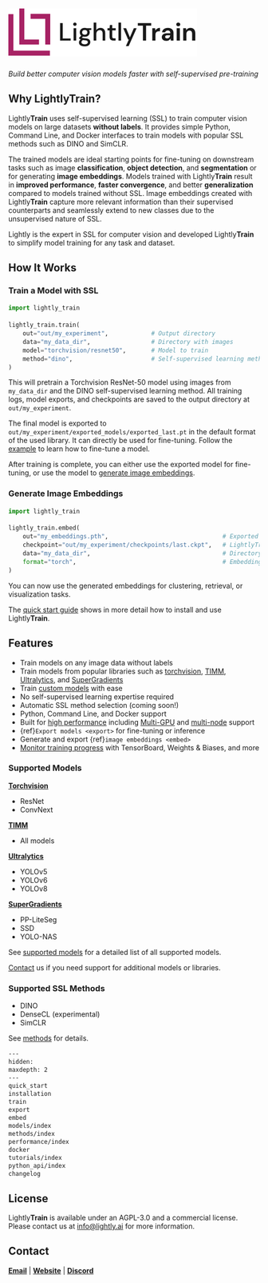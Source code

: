 # ![LightlyTrain -  Build better computer vision models faster with self-supervised pre-training](./_static/lightly_train.svg)

*Build better computer vision models faster with self-supervised pre-training*

## Why LightlyTrain?

Lightly**Train** uses self-supervised learning (SSL) to train computer vision models on
large datasets **without labels**. It provides simple Python, Command Line, and Docker
interfaces to train models with popular SSL methods such as DINO and SimCLR.

The trained models are ideal starting points for fine-tuning on downstream tasks such as
image **classification**, **object detection**, and **segmentation** or for generating
**image embeddings**. Models trained with Lightly**Train** result in
**improved performance**, **faster convergence**, and better **generalization** compared
to models trained without SSL. Image embeddings created with Lightly**Train** capture more
relevant information than their supervised counterparts and seamlessly extend to new
classes due to the unsupervised nature of SSL.

Lightly is the expert in SSL for computer vision and developed Lightly**Train** to simplify
model training for any task and dataset.

## How It Works

### Train a Model with SSL

```python
import lightly_train

lightly_train.train(
    out="out/my_experiment",            # Output directory
    data="my_data_dir",                 # Directory with images
    model="torchvision/resnet50",       # Model to train
    method="dino",                      # Self-supervised learning method
)
```

This will pretrain a Torchvision ResNet-50 model using images from `my_data_dir` and the
DINO self-supervised learning method. All training logs, model exports, and checkpoints
are saved to the output directory at `out/my_experiment`.

The final model is exported to `out/my_experiment/exported_models/exported_last.pt` in
the default format of the used library. It can directly be used for
fine-tuning. Follow the [example](quick_start.md#fine-tune) to learn how to
fine-tune a model.

After training is complete, you can either use the exported model for fine-tuning,
or use the model to [generate image embeddings](#generate-image-embeddings).

### Generate Image Embeddings

```python
import lightly_train

lightly_train.embed(
    out="my_embeddings.pth",                                # Exported embeddings
    checkpoint="out/my_experiment/checkpoints/last.ckpt",   # LightlyTrain checkpoint
    data="my_data_dir",                                     # Directory with images
    format="torch",                                         # Embedding format
)
```

You can now use the generated embeddings for clustering, retrieval, or visualization
tasks.

The [quick start guide](#quick-start) shows in more detail how to install and use
Lightly**Train**.

## Features

- Train models on any image data without labels
- Train models from popular libraries such as [torchvision](https://github.com/pytorch/vision), [TIMM](https://github.com/huggingface/pytorch-image-models), [Ultralytics](https://github.com/ultralytics/ultralytics), and [SuperGradients](https://github.com/Deci-AI/super-gradients)
- Train [custom models](#custom-models) with ease
- No self-supervised learning expertise required
- Automatic SSL method selection (coming soon!)
- Python, Command Line, and Docker support
- Built for [high performance](#performance) including [Multi-GPU](#multi-gpu) and [multi-node](#multi-node) support
- {ref}`Export models <export>` for fine-tuning or inference
- Generate and export {ref}`image embeddings <embed>`
- [Monitor training progress](#logging) with TensorBoard, Weights & Biases, and more

### Supported Models

[**Torchvision**](#torchvision)

- ResNet
- ConvNext

[**TIMM**](#timm)

- All models

[**Ultralytics**](#ultralytics)

- YOLOv5
- YOLOv6
- YOLOv8

[**SuperGradients**](#super-gradients)

- PP-LiteSeg
- SSD
- YOLO-NAS

See [supported models](#models-supported-libraries) for a detailed list of all supported
models.

[Contact](#contact) us if you need support for additional models or libraries.

### Supported SSL Methods

- DINO
- DenseCL (experimental)
- SimCLR

See [methods](#methods) for details.

```{toctree}
---
hidden:
maxdepth: 2
---
quick_start
installation
train
export
embed
models/index
methods/index
performance/index
docker
tutorials/index
python_api/index
changelog
```

## License

Lightly**Train** is available under an AGPL-3.0 and a commercial license. Please contact us
at [info@lightly.ai](mailto:info@lightly.ai) for more information.

## Contact

[**Email**](mailto:info@lightly.ai) | [**Website**](https://www.lightly.ai/lightlytrain) | [**Discord**](https://discord.gg/xvNJW94)
